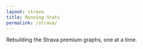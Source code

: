 ```yaml
---
layout: strava
title: Running Stats
permalink: /strava/
---
```


Rebuilding the Strava premium graphs, one at a time.
